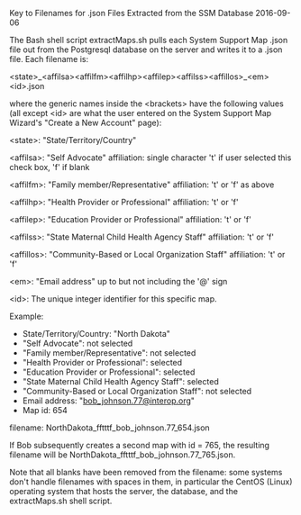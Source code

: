 Key to Filenames for .json Files Extracted from the SSM Database
2016-09-06

The Bash shell script extractMaps.sh pulls each System Support Map .json file
out from the Postgresql database on the server and writes it to a .json file.
Each filename is:

\<state>\_\<affilsa>\<affilfm>\<affilhp>\<affilep>\<affilss>\<affillos>\_\<em>\<id>.json

where the generic names inside the \<brackets> have the following values (all
except \<id> are what the user entered on the System Support Map Wizard's
"Create a New Account" page):

\<state>: "State/Territory/Country" 

\<affilsa>: "Self Advocate" affiliation: single character 't' if user selected
this check box, 'f' if blank

\<affilfm>: "Family member/Representative" affiliation: 't' or 'f' as above

\<affilhp>: "Health Provider or Professional" affiliation: 't' or 'f'

\<affilep>: "Education Provider or Professional" affiliation: 't' or 'f'

\<affilss>: "State Maternal Child Health Agency Staff" affiliation: 't' or 'f'

\<affillos>: "Community-Based or Local Organization Staff" affiliation: 't' or 'f'

\<em>: "Email address" up to but not including the '@' sign

\<id>: The unique integer identifier for this specific map.

Example: 

* State/Territory/Country: "North Dakota"
* "Self Advocate": not selected
* "Family member/Representative": not selected
* "Health Provider or Professional": selected
* "Education Provider or Professional": selected
* "State Maternal Child Health Agency Staff": selected
* "Community-Based or Local Organization Staff": not selected
* Email address: "bob_johnson.77@interop.org"
* Map id: 654

filename: NorthDakota_fftttf_bob_johnson.77_654.json

If Bob subsequently creates a second map with id = 765, the resulting filename
will be NorthDakota_fftttf_bob_johnson.77_765.json.

Note that all blanks have been removed from the filename: some systems don't 
handle filenames with spaces in them, in particular the CentOS (Linux) operating
system that hosts the server, the database, and the extractMaps.sh shell script.

